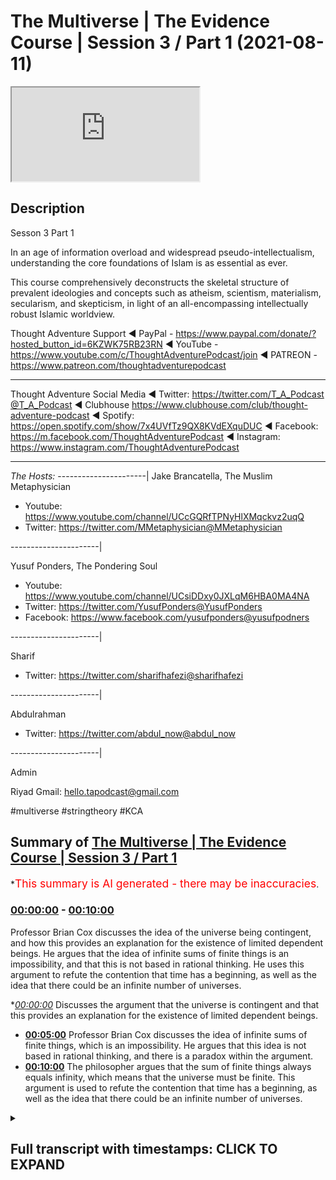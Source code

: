 # The Multiverse | The Evidence Course | Session 3 / Part 1 (2021-08-11)

<iframe loading='lazy' src='https://www.youtube.com/embed/zTqywht1u8A'></iframe>

## Description

Sesson 3 Part 1 

In an age of information overload and widespread pseudo-intellectualism, understanding the core foundations of Islam is as essential as ever. 

This course comprehensively deconstructs the skeletal structure of prevalent ideologies and concepts such as atheism, scientism, materialism, secularism, and skepticism, in light of an all-encompassing intellectually robust Islamic worldview.

Thought Adventure Support
◄ PayPal - https://www.paypal.com/donate/?hosted_button_id=6KZWK75RB23RN 
◄ YouTube - https://www.youtube.com/c/ThoughtAdventurePodcast/join
◄ PATREON - https://www.patreon.com/thoughtadventurepodcast
____________________________________________________________________

Thought Adventure Social Media
◄ Twitter: https://twitter.com/T_A_Podcast​​@T_A_Podcast
◄ Clubhouse https://www.clubhouse.com/club/thought-adventure-podcast
◄ Spotify: https://open.spotify.com/show/7x4UVfTz9QX8KVdEXquDUC
◄ Facebook: https://m.facebook.com/ThoughtAdventurePodcast
◄ Instagram: https://www.instagram.com/ThoughtAdventurePodcast​

----------------------------------------------------------------

*The Hosts:*
----------------------|
Jake Brancatella, The Muslim Metaphysician

- Youtube: https://www.youtube.com/channel/UCcGQRfTPNyHlXMqckvz2uqQ
- Twitter:  https://twitter.com/MMetaphysician​​@MMetaphysician

----------------------|

Yusuf Ponders, The Pondering Soul

- Youtube: https://www.youtube.com/channel/UCsiDDxy0JXLqM6HBA0MA4NA
- Twitter: https://twitter.com/YusufPonders​​@YusufPonders
- Facebook: https://www.facebook.com/yusufponders​@yusufpodners

----------------------|

Sharif

- Twitter: https://twitter.com/sharifhafezi​​@sharifhafezi

----------------------|

Abdulrahman

- Twitter: https://twitter.com/abdul_now​@abdul_now

----------------------|

Admin

Riyad 
Gmail: hello.tapodcast@gmail.com

#multiverse #stringtheory #KCA

## Summary of [The Multiverse | The Evidence Course | Session 3 / Part 1](https://www.youtube.com/watch?v=zTqywht1u8A)


*<span style="color:red; font-size:125%">This summary is AI generated - there may be inaccuracies</span>.

### [00:00:00](https://www.youtube.com/watch?v=zTqywht1u8A&t=0) - [00:10:00](https://www.youtube.com/watch?v=zTqywht1u8A&t=600)

 Professor Brian Cox discusses the idea of the universe being contingent, and how this provides an explanation for the existence of limited dependent beings. He argues that the idea of infinite sums of finite things is an impossibility, and that this is not based in rational thinking. He uses this argument to refute the contention that time has a beginning, as well as the idea that there could be an infinite number of universes.

**[00:00:00](https://www.youtube.com/watch?v=zTqywht1u8A&t=0)* Discusses the argument that the universe is contingent and that this provides an explanation for the existence of limited dependent beings.
* **[00:05:00](https://www.youtube.com/watch?v=zTqywht1u8A&t=300)**  Professor Brian Cox discusses the idea of infinite sums of finite things, which is an impossibility. He argues that this idea is not based in rational thinking, and there is a paradox within the argument.
* **[00:10:00](https://www.youtube.com/watch?v=zTqywht1u8A&t=600)** The philosopher argues that the sum of finite things always equals infinity, which means that the universe must be finite. This argument is used to refute the contention that time has a beginning, as well as the idea that there could be an infinite number of universes.

<details><summary><h2>Full transcript with timestamps: CLICK TO EXPAND</h2></summary>

[0:00:14](https://youtu.be/zTqywht1u8A?t=14) muhammad so in session two we looked at  
[0:00:18](https://youtu.be/zTqywht1u8A?t=18) the various arguments for the belief in  
[0:00:21](https://youtu.be/zTqywht1u8A?t=21) the creator we didn't want to go through  
[0:00:22](https://youtu.be/zTqywht1u8A?t=22) all the arguments for the belief in the  
[0:00:24](https://youtu.be/zTqywht1u8A?t=24) creator we just want to use certain key  
[0:00:26](https://youtu.be/zTqywht1u8A?t=26) arguments  
[0:00:27](https://youtu.be/zTqywht1u8A?t=27) all most of the arguments they all  
[0:00:29](https://youtu.be/zTqywht1u8A?t=29) rested upon this idea of  
[0:00:32](https://youtu.be/zTqywht1u8A?t=32) why do we ask the question what causes  
[0:00:34](https://youtu.be/zTqywht1u8A?t=34) something  
[0:00:36](https://youtu.be/zTqywht1u8A?t=36) and we ask this question when we  
[0:00:37](https://youtu.be/zTqywht1u8A?t=37) identify something that is contingent  
[0:00:40](https://youtu.be/zTqywht1u8A?t=40) and we said everything within the  
[0:00:42](https://youtu.be/zTqywht1u8A?t=42) universe including the universe itself  
[0:00:45](https://youtu.be/zTqywht1u8A?t=45) is contingent  
[0:00:46](https://youtu.be/zTqywht1u8A?t=46) meaning it has a beginning to its  
[0:00:48](https://youtu.be/zTqywht1u8A?t=48) existence  
[0:00:50](https://youtu.be/zTqywht1u8A?t=50) it has certain attributes which are only  
[0:00:52](https://youtu.be/zTqywht1u8A?t=52) possible it could have had other  
[0:00:54](https://youtu.be/zTqywht1u8A?t=54) attributes it could be arranged in  
[0:00:56](https://youtu.be/zTqywht1u8A?t=56) another way as opposed to the way that  
[0:00:58](https://youtu.be/zTqywht1u8A?t=58) we see it  
[0:00:59](https://youtu.be/zTqywht1u8A?t=59) when we can identify this about the  
[0:01:02](https://youtu.be/zTqywht1u8A?t=62) universe and we know that the universe  
[0:01:04](https://youtu.be/zTqywht1u8A?t=64) didn't decide its own existence and we  
[0:01:07](https://youtu.be/zTqywht1u8A?t=67) know that the universe didn't decide its  
[0:01:08](https://youtu.be/zTqywht1u8A?t=68) own attributes and the universe didn't  
[0:01:11](https://youtu.be/zTqywht1u8A?t=71) decide its own  
[0:01:12](https://youtu.be/zTqywht1u8A?t=72) you know composition and arrangement  
[0:01:14](https://youtu.be/zTqywht1u8A?t=74) it's like saying the table decided its  
[0:01:17](https://youtu.be/zTqywht1u8A?t=77) own existence or the table decided  
[0:01:20](https://youtu.be/zTqywht1u8A?t=80) its own attributes or the table this  
[0:01:22](https://youtu.be/zTqywht1u8A?t=82) decided to put the the you know the legs  
[0:01:26](https://youtu.be/zTqywht1u8A?t=86) of the table and the top in the  
[0:01:27](https://youtu.be/zTqywht1u8A?t=87) particular  
[0:01:28](https://youtu.be/zTqywht1u8A?t=88) fashion that it was  
[0:01:31](https://youtu.be/zTqywht1u8A?t=91) because we identify  
[0:01:33](https://youtu.be/zTqywht1u8A?t=93) this thing about the universe then we  
[0:01:35](https://youtu.be/zTqywht1u8A?t=95) require something external to the  
[0:01:37](https://youtu.be/zTqywht1u8A?t=97) universe just like we require something  
[0:01:38](https://youtu.be/zTqywht1u8A?t=98) external to the table  
[0:01:40](https://youtu.be/zTqywht1u8A?t=100) it's a very profound but simple point i  
[0:01:43](https://youtu.be/zTqywht1u8A?t=103) think you know it's not too complicated  
[0:01:46](https://youtu.be/zTqywht1u8A?t=106) to really understand this point  
[0:01:49](https://youtu.be/zTqywht1u8A?t=109) now  
[0:01:50](https://youtu.be/zTqywht1u8A?t=110) in session three we're going to look at  
[0:01:52](https://youtu.be/zTqywht1u8A?t=112) some of the contentions to some of these  
[0:01:54](https://youtu.be/zTqywht1u8A?t=114) arguments what are the arguments that  
[0:01:55](https://youtu.be/zTqywht1u8A?t=115) people use  
[0:01:57](https://youtu.be/zTqywht1u8A?t=117) against this  
[0:01:59](https://youtu.be/zTqywht1u8A?t=119) and one of the arguments and one of the  
[0:02:01](https://youtu.be/zTqywht1u8A?t=121) contentions is this argument that the  
[0:02:03](https://youtu.be/zTqywht1u8A?t=123) universe  
[0:02:04](https://youtu.be/zTqywht1u8A?t=124) or that their explanation the reason why  
[0:02:07](https://youtu.be/zTqywht1u8A?t=127) we've got so many possible beings  
[0:02:09](https://youtu.be/zTqywht1u8A?t=129) contingent beings is we've got an  
[0:02:12](https://youtu.be/zTqywht1u8A?t=132) infinite number of universe  
[0:02:13](https://youtu.be/zTqywht1u8A?t=133) so in universe  
[0:02:15](https://youtu.be/zTqywht1u8A?t=135) 1 water balls at 100 degrees celsius in  
[0:02:18](https://youtu.be/zTqywht1u8A?t=138) universe 2 it boils at 101 degrees in  
[0:02:21](https://youtu.be/zTqywht1u8A?t=141) universe 3 balls 102 degrees and because  
[0:02:23](https://youtu.be/zTqywht1u8A?t=143) there's an infinite number of universes  
[0:02:25](https://youtu.be/zTqywht1u8A?t=145) it accounts for why  
[0:02:28](https://youtu.be/zTqywht1u8A?t=148) the objects within the universe have  
[0:02:30](https://youtu.be/zTqywht1u8A?t=150) those particular attributes and those  
[0:02:32](https://youtu.be/zTqywht1u8A?t=152) particular  
[0:02:34](https://youtu.be/zTqywht1u8A?t=154) arrangements so this is one of the  
[0:02:36](https://youtu.be/zTqywht1u8A?t=156) arguments that they attempt to use to  
[0:02:38](https://youtu.be/zTqywht1u8A?t=158) try and circumvent  
[0:02:39](https://youtu.be/zTqywht1u8A?t=159) uh  
[0:02:40](https://youtu.be/zTqywht1u8A?t=160) the uh  
[0:02:41](https://youtu.be/zTqywht1u8A?t=161) the possible beings that exist within  
[0:02:43](https://youtu.be/zTqywht1u8A?t=163) each universe  
[0:02:46](https://youtu.be/zTqywht1u8A?t=166) even some scientists propose the idea  
[0:02:49](https://youtu.be/zTqywht1u8A?t=169) of a multiverse some scientists argue  
[0:02:52](https://youtu.be/zTqywht1u8A?t=172) that the laws of quantum mechanics or  
[0:02:55](https://youtu.be/zTqywht1u8A?t=175) the implications of super string theory  
[0:02:57](https://youtu.be/zTqywht1u8A?t=177) indicates that there are more than one  
[0:02:59](https://youtu.be/zTqywht1u8A?t=179) universe out there  
[0:03:01](https://youtu.be/zTqywht1u8A?t=181) however there's two problems regards to  
[0:03:04](https://youtu.be/zTqywht1u8A?t=184) this question about could there be a  
[0:03:06](https://youtu.be/zTqywht1u8A?t=186) multiple number of universe and could  
[0:03:09](https://youtu.be/zTqywht1u8A?t=189) this provide an explanation of why  
[0:03:11](https://youtu.be/zTqywht1u8A?t=191) limited dependent things exist  
[0:03:15](https://youtu.be/zTqywht1u8A?t=195) uh why they have the particular  
[0:03:16](https://youtu.be/zTqywht1u8A?t=196) attributes well the first problem is  
[0:03:19](https://youtu.be/zTqywht1u8A?t=199) this  
[0:03:20](https://youtu.be/zTqywht1u8A?t=200) it still doesn't provide an explanation  
[0:03:22](https://youtu.be/zTqywht1u8A?t=202) why limited contingent beings exist in  
[0:03:25](https://youtu.be/zTqywht1u8A?t=205) the first place  
[0:03:27](https://youtu.be/zTqywht1u8A?t=207) why does each universe  
[0:03:29](https://youtu.be/zTqywht1u8A?t=209) have a specific set of attributes  
[0:03:33](https://youtu.be/zTqywht1u8A?t=213) and a specific set of patterns different  
[0:03:36](https://youtu.be/zTqywht1u8A?t=216) to another universe so why is universe a  
[0:03:38](https://youtu.be/zTqywht1u8A?t=218) like this and universe b like that  
[0:03:42](https://youtu.be/zTqywht1u8A?t=222) it doesn't provide an explanation it's  
[0:03:45](https://youtu.be/zTqywht1u8A?t=225) just simply saying this universe exists  
[0:03:47](https://youtu.be/zTqywht1u8A?t=227) and this universe exists and this one  
[0:03:49](https://youtu.be/zTqywht1u8A?t=229) has a possible existence and that one  
[0:03:52](https://youtu.be/zTqywht1u8A?t=232) has a possible existence we still not  
[0:03:54](https://youtu.be/zTqywht1u8A?t=234) explained why they exist in the first  
[0:03:56](https://youtu.be/zTqywht1u8A?t=236) place therefore it's not an explanation  
[0:03:59](https://youtu.be/zTqywht1u8A?t=239) to the existence of limited contingent  
[0:04:02](https://youtu.be/zTqywht1u8A?t=242) beings  
[0:04:03](https://youtu.be/zTqywht1u8A?t=243) secondly  
[0:04:04](https://youtu.be/zTqywht1u8A?t=244) even if we grant the idea that there is  
[0:04:07](https://youtu.be/zTqywht1u8A?t=247) an infinite number of universes or  
[0:04:09](https://youtu.be/zTqywht1u8A?t=249) multiverses  
[0:04:12](https://youtu.be/zTqywht1u8A?t=252) we still have a problem  
[0:04:14](https://youtu.be/zTqywht1u8A?t=254) and that problem  
[0:04:16](https://youtu.be/zTqywht1u8A?t=256) is uh or  
[0:04:18](https://youtu.be/zTqywht1u8A?t=258) the problem is this idea that you can  
[0:04:20](https://youtu.be/zTqywht1u8A?t=260) have an infinite number  
[0:04:23](https://youtu.be/zTqywht1u8A?t=263) of finite things  
[0:04:25](https://youtu.be/zTqywht1u8A?t=265) so if you've got an infinite number of  
[0:04:27](https://youtu.be/zTqywht1u8A?t=267) universes what you're saying is you've  
[0:04:28](https://youtu.be/zTqywht1u8A?t=268) got  
[0:04:29](https://youtu.be/zTqywht1u8A?t=269) one two three four five  
[0:04:32](https://youtu.be/zTqywht1u8A?t=272) to infinity number of universes  
[0:04:35](https://youtu.be/zTqywht1u8A?t=275) so you have an infinite number of  
[0:04:37](https://youtu.be/zTqywht1u8A?t=277) limited things so one universe is  
[0:04:39](https://youtu.be/zTqywht1u8A?t=279) limited self-contained different to  
[0:04:40](https://youtu.be/zTqywht1u8A?t=280) another universe  
[0:04:42](https://youtu.be/zTqywht1u8A?t=282) and some people say well that's a  
[0:04:44](https://youtu.be/zTqywht1u8A?t=284) possibility because you know don't  
[0:04:45](https://youtu.be/zTqywht1u8A?t=285) doesn't numbers go on forever don't  
[0:04:48](https://youtu.be/zTqywht1u8A?t=288) numbers just keep going on you can keep  
[0:04:50](https://youtu.be/zTqywht1u8A?t=290) adding one to a particular set of  
[0:04:52](https://youtu.be/zTqywht1u8A?t=292) numbers and go on forever  
[0:04:54](https://youtu.be/zTqywht1u8A?t=294) so couldn't the universe be like that  
[0:04:57](https://youtu.be/zTqywht1u8A?t=297) and we say  
[0:04:58](https://youtu.be/zTqywht1u8A?t=298) that the statement an infinite sum of  
[0:05:01](https://youtu.be/zTqywht1u8A?t=301) finite things we say this is an  
[0:05:03](https://youtu.be/zTqywht1u8A?t=303) impossibility and it's a contradiction  
[0:05:06](https://youtu.be/zTqywht1u8A?t=306) it's an irrational argument it's a  
[0:05:07](https://youtu.be/zTqywht1u8A?t=307) rational idea  
[0:05:09](https://youtu.be/zTqywht1u8A?t=309) and there's a number of ways of arguing  
[0:05:12](https://youtu.be/zTqywht1u8A?t=312) this and demonstrating how it's  
[0:05:14](https://youtu.be/zTqywht1u8A?t=314) irrational  
[0:05:15](https://youtu.be/zTqywht1u8A?t=315) the first way  
[0:05:17](https://youtu.be/zTqywht1u8A?t=317) is to look at the issue to give an  
[0:05:19](https://youtu.be/zTqywht1u8A?t=319) analogy  
[0:05:20](https://youtu.be/zTqywht1u8A?t=320) about marbles  
[0:05:22](https://youtu.be/zTqywht1u8A?t=322) actually before i give the analogy of  
[0:05:24](https://youtu.be/zTqywht1u8A?t=324) marbles i want to just explain this  
[0:05:27](https://youtu.be/zTqywht1u8A?t=327) point about numbers and do numbers  
[0:05:29](https://youtu.be/zTqywht1u8A?t=329) actual in actuality go on forever even  
[0:05:32](https://youtu.be/zTqywht1u8A?t=332) though there's no terminating number or  
[0:05:34](https://youtu.be/zTqywht1u8A?t=334) maybe another way to look at it can i  
[0:05:36](https://youtu.be/zTqywht1u8A?t=336) count when i start from one  
[0:05:39](https://youtu.be/zTqywht1u8A?t=339) and i continue counting two three four  
[0:05:42](https://youtu.be/zTqywht1u8A?t=342) five can i continue counting and reach  
[0:05:45](https://youtu.be/zTqywht1u8A?t=345) the infinite number  
[0:05:48](https://youtu.be/zTqywht1u8A?t=348) now most people would say well that's  
[0:05:50](https://youtu.be/zTqywht1u8A?t=350) impossible you can't do that because  
[0:05:52](https://youtu.be/zTqywht1u8A?t=352) every number you land upon will be what  
[0:05:56](https://youtu.be/zTqywht1u8A?t=356) a finite number so if you go a trillion  
[0:05:59](https://youtu.be/zTqywht1u8A?t=359) you'd have a trillion and one it's a  
[0:06:00](https://youtu.be/zTqywht1u8A?t=360) finite number a squillion a squillion  
[0:06:03](https://youtu.be/zTqywht1u8A?t=363) and one still a finite number  
[0:06:05](https://youtu.be/zTqywht1u8A?t=365) so you can never actually reach  
[0:06:07](https://youtu.be/zTqywht1u8A?t=367) infinite number  
[0:06:09](https://youtu.be/zTqywht1u8A?t=369) what you reach is another finite number  
[0:06:12](https://youtu.be/zTqywht1u8A?t=372) so when we say we the numbers go on  
[0:06:14](https://youtu.be/zTqywht1u8A?t=374) forever even if we count and we take out  
[0:06:17](https://youtu.be/zTqywht1u8A?t=377) the concept of you know we say we've got  
[0:06:19](https://youtu.be/zTqywht1u8A?t=379) an eternal life  
[0:06:20](https://youtu.be/zTqywht1u8A?t=380) we're still counting we will always land  
[0:06:22](https://youtu.be/zTqywht1u8A?t=382) upon and finite set of numbers  
[0:06:25](https://youtu.be/zTqywht1u8A?t=385) yeah it's finite number and even if  
[0:06:27](https://youtu.be/zTqywht1u8A?t=387) somebody says yeah you can reach  
[0:06:28](https://youtu.be/zTqywht1u8A?t=388) infinite well okay what was the number  
[0:06:30](https://youtu.be/zTqywht1u8A?t=390) just before you got to infinity  
[0:06:33](https://youtu.be/zTqywht1u8A?t=393) obviously there is no number just before  
[0:06:34](https://youtu.be/zTqywht1u8A?t=394) infinity  
[0:06:36](https://youtu.be/zTqywht1u8A?t=396) the other  
[0:06:37](https://youtu.be/zTqywht1u8A?t=397) example that i wanted to give  
[0:06:39](https://youtu.be/zTqywht1u8A?t=399) was the example of  
[0:06:41](https://youtu.be/zTqywht1u8A?t=401) an infinite pile of marbles  
[0:06:44](https://youtu.be/zTqywht1u8A?t=404) just to explain and just also  
[0:06:46](https://youtu.be/zTqywht1u8A?t=406) demonstrate  
[0:06:47](https://youtu.be/zTqywht1u8A?t=407) the irrationality of this statement of  
[0:06:50](https://youtu.be/zTqywht1u8A?t=410) an infinite finite finite things  
[0:06:52](https://youtu.be/zTqywht1u8A?t=412) infinite sum of finite things  
[0:06:54](https://youtu.be/zTqywht1u8A?t=414) so imagine you had an infinite number of  
[0:06:56](https://youtu.be/zTqywht1u8A?t=416) marbles  
[0:06:58](https://youtu.be/zTqywht1u8A?t=418) and  
[0:07:00](https://youtu.be/zTqywht1u8A?t=420) this big pile of marbles with an  
[0:07:01](https://youtu.be/zTqywht1u8A?t=421) infinite number of marbles you cut them  
[0:07:04](https://youtu.be/zTqywht1u8A?t=424) in half exactly  
[0:07:06](https://youtu.be/zTqywht1u8A?t=426) how many number of marbles do you have  
[0:07:10](https://youtu.be/zTqywht1u8A?t=430) in each of the halves  
[0:07:12](https://youtu.be/zTqywht1u8A?t=432) now somebody might say well they become  
[0:07:14](https://youtu.be/zTqywht1u8A?t=434) finite well if they became a finite  
[0:07:16](https://youtu.be/zTqywht1u8A?t=436) number a limited number then limited  
[0:07:19](https://youtu.be/zTqywht1u8A?t=439) pile of marbles at a limited pile of  
[0:07:22](https://youtu.be/zTqywht1u8A?t=442) marbles would equal  
[0:07:23](https://youtu.be/zTqywht1u8A?t=443) a limited number of marbles  
[0:07:26](https://youtu.be/zTqywht1u8A?t=446) so when you cut the marbles in half you  
[0:07:28](https://youtu.be/zTqywht1u8A?t=448) have to have  
[0:07:29](https://youtu.be/zTqywht1u8A?t=449) infinite number of marbles in one half  
[0:07:32](https://youtu.be/zTqywht1u8A?t=452) and another infinite in the other pile  
[0:07:35](https://youtu.be/zTqywht1u8A?t=455) of marbles  
[0:07:36](https://youtu.be/zTqywht1u8A?t=456) and in fact if you create four piles  
[0:07:40](https://youtu.be/zTqywht1u8A?t=460) yeah i cut them into quarters four piles  
[0:07:42](https://youtu.be/zTqywht1u8A?t=462) of marbles then every pile of marbles  
[0:07:45](https://youtu.be/zTqywht1u8A?t=465) would have to be infinite because when  
[0:07:46](https://youtu.be/zTqywht1u8A?t=466) you add infinite plus infinite plus  
[0:07:48](https://youtu.be/zTqywht1u8A?t=468) infinite plus infinite equals infinite  
[0:07:50](https://youtu.be/zTqywht1u8A?t=470) if they became limited then limited plus  
[0:07:52](https://youtu.be/zTqywht1u8A?t=472) limited plus limited plus limited would  
[0:07:55](https://youtu.be/zTqywht1u8A?t=475) equal a limited number so every  
[0:07:58](https://youtu.be/zTqywht1u8A?t=478) fraction of an infinite sum of finite  
[0:08:01](https://youtu.be/zTqywht1u8A?t=481) things would have to be  
[0:08:03](https://youtu.be/zTqywht1u8A?t=483) infinite every every fraction would have  
[0:08:06](https://youtu.be/zTqywht1u8A?t=486) to be have contained an infinite amount  
[0:08:08](https://youtu.be/zTqywht1u8A?t=488) of things  
[0:08:09](https://youtu.be/zTqywht1u8A?t=489) now  
[0:08:10](https://youtu.be/zTqywht1u8A?t=490) there's a contradiction that we're  
[0:08:13](https://youtu.be/zTqywht1u8A?t=493) starting to see  
[0:08:15](https://youtu.be/zTqywht1u8A?t=495) one of these contradictions is  
[0:08:18](https://youtu.be/zTqywht1u8A?t=498) why when we say that the infinite  
[0:08:22](https://youtu.be/zTqywht1u8A?t=502) is being subdivided here  
[0:08:25](https://youtu.be/zTqywht1u8A?t=505) if i was to take three marbles away from  
[0:08:28](https://youtu.be/zTqywht1u8A?t=508) the infinite pile of marbles  
[0:08:31](https://youtu.be/zTqywht1u8A?t=511) the original pile that i had  
[0:08:34](https://youtu.be/zTqywht1u8A?t=514) have i decreased infinity  
[0:08:36](https://youtu.be/zTqywht1u8A?t=516) the answer would be no we haven't  
[0:08:38](https://youtu.be/zTqywht1u8A?t=518) decreased the number of marbles because  
[0:08:39](https://youtu.be/zTqywht1u8A?t=519) the marbles are still infinite  
[0:08:42](https://youtu.be/zTqywht1u8A?t=522) but if you not decrease the number of  
[0:08:44](https://youtu.be/zTqywht1u8A?t=524) marbles then where those three marbles  
[0:08:46](https://youtu.be/zTqywht1u8A?t=526) come from  
[0:08:48](https://youtu.be/zTqywht1u8A?t=528) not only this  
[0:08:49](https://youtu.be/zTqywht1u8A?t=529) but those three marbles are a fraction  
[0:08:53](https://youtu.be/zTqywht1u8A?t=533) of the overall number of marbles and we  
[0:08:55](https://youtu.be/zTqywht1u8A?t=535) said every fraction of an infinite  
[0:08:58](https://youtu.be/zTqywht1u8A?t=538) infinite sum of finite things has to be  
[0:09:01](https://youtu.be/zTqywht1u8A?t=541) infinite  
[0:09:02](https://youtu.be/zTqywht1u8A?t=542) but here we have a proportion a fraction  
[0:09:06](https://youtu.be/zTqywht1u8A?t=546) which is finite i3 free marbles of the  
[0:09:10](https://youtu.be/zTqywht1u8A?t=550) overall pile  
[0:09:11](https://youtu.be/zTqywht1u8A?t=551) so the proportion of the  
[0:09:13](https://youtu.be/zTqywht1u8A?t=553) pile of marbles  
[0:09:15](https://youtu.be/zTqywht1u8A?t=555) is equivalent to the proportion of the  
[0:09:17](https://youtu.be/zTqywht1u8A?t=557) three so if the three is a finite number  
[0:09:19](https://youtu.be/zTqywht1u8A?t=559) then the overall would also be finite  
[0:09:21](https://youtu.be/zTqywht1u8A?t=561) would also be limited if we are saying  
[0:09:23](https://youtu.be/zTqywht1u8A?t=563) that it's infinite then we have this  
[0:09:25](https://youtu.be/zTqywht1u8A?t=565) contradiction this paradox where we're  
[0:09:27](https://youtu.be/zTqywht1u8A?t=567) saying every fraction is infinite but  
[0:09:29](https://youtu.be/zTqywht1u8A?t=569) then we create a fraction of taking  
[0:09:31](https://youtu.be/zTqywht1u8A?t=571) three marbles away from the overall and  
[0:09:33](https://youtu.be/zTqywht1u8A?t=573) it's not infinite anymore  
[0:09:35](https://youtu.be/zTqywht1u8A?t=575) so when we look at this argument about  
[0:09:37](https://youtu.be/zTqywht1u8A?t=577) infinite uh infinite sum of finite  
[0:09:39](https://youtu.be/zTqywht1u8A?t=579) things we say it's an impossibility and  
[0:09:40](https://youtu.be/zTqywht1u8A?t=580) this is not just something which  
[0:09:43](https://youtu.be/zTqywht1u8A?t=583) i said or a few people said even famous  
[0:09:46](https://youtu.be/zTqywht1u8A?t=586) mathematicians like david hilbert  
[0:09:48](https://youtu.be/zTqywht1u8A?t=588) has mentioned the point  
[0:09:50](https://youtu.be/zTqywht1u8A?t=590) that this idea of infinity is not the  
[0:09:53](https://youtu.be/zTqywht1u8A?t=593) basis of rational thinking you can't use  
[0:09:56](https://youtu.be/zTqywht1u8A?t=596) it as a basis of rational thinking he  
[0:09:58](https://youtu.be/zTqywht1u8A?t=598) even argued that there is nothing within  
[0:10:00](https://youtu.be/zTqywht1u8A?t=600) the universe  
[0:10:02](https://youtu.be/zTqywht1u8A?t=602) whether that is a circle uh like uh the  
[0:10:05](https://youtu.be/zTqywht1u8A?t=605) most spherical thing that we know is an  
[0:10:07](https://youtu.be/zTqywht1u8A?t=607) electron whether it is even the universe  
[0:10:10](https://youtu.be/zTqywht1u8A?t=610) and its expansion there's nothing within  
[0:10:12](https://youtu.be/zTqywht1u8A?t=612) the universe that is actually infinite  
[0:10:14](https://youtu.be/zTqywht1u8A?t=614) so even this idea that the universe is  
[0:10:16](https://youtu.be/zTqywht1u8A?t=616) constantly getting bigger and bigger and  
[0:10:18](https://youtu.be/zTqywht1u8A?t=618) bigger he says at every moment of its  
[0:10:20](https://youtu.be/zTqywht1u8A?t=620) size it will always be finite  
[0:10:23](https://youtu.be/zTqywht1u8A?t=623) yeah so it's just constantly bigger  
[0:10:25](https://youtu.be/zTqywht1u8A?t=625) getting bigger so he'd use this term  
[0:10:27](https://youtu.be/zTqywht1u8A?t=627) it's finite but unbound so he's saying  
[0:10:29](https://youtu.be/zTqywht1u8A?t=629) it's still finite at any moment even  
[0:10:32](https://youtu.be/zTqywht1u8A?t=632) though it will continue to  
[0:10:34](https://youtu.be/zTqywht1u8A?t=634) expand  
[0:10:36](https://youtu.be/zTqywht1u8A?t=636) so he explains that this idea of  
[0:10:38](https://youtu.be/zTqywht1u8A?t=638) infinity is impossible to be applied  
[0:10:41](https://youtu.be/zTqywht1u8A?t=641) in the real world it just doesn't make  
[0:10:43](https://youtu.be/zTqywht1u8A?t=643) sense it falls into contradictions and  
[0:10:45](https://youtu.be/zTqywht1u8A?t=645) it falls into inconsistencies so when  
[0:10:48](https://youtu.be/zTqywht1u8A?t=648) somebody argues that you can have an  
[0:10:50](https://youtu.be/zTqywht1u8A?t=650) infinite number of universes  
[0:10:54](https://youtu.be/zTqywht1u8A?t=654) then that is a fallacy that is a  
[0:10:57](https://youtu.be/zTqywht1u8A?t=657) contradiction and we can use this  
[0:10:59](https://youtu.be/zTqywht1u8A?t=659) argument that you can that the sum of  
[0:11:01](https://youtu.be/zTqywht1u8A?t=661) finite is always finite to explain  
[0:11:04](https://youtu.be/zTqywht1u8A?t=664) that the universe is finite so if i can  
[0:11:07](https://youtu.be/zTqywht1u8A?t=667) measure the distance between two points  
[0:11:09](https://youtu.be/zTqywht1u8A?t=669) between this point point a and point b  
[0:11:11](https://youtu.be/zTqywht1u8A?t=671) and we say it's one meter  
[0:11:13](https://youtu.be/zTqywht1u8A?t=673) then i know that the rest of the  
[0:11:14](https://youtu.be/zTqywht1u8A?t=674) universe is a fraction a proportion over  
[0:11:18](https://youtu.be/zTqywht1u8A?t=678) these two points  
[0:11:20](https://youtu.be/zTqywht1u8A?t=680) and if the fraction and proportion is  
[0:11:22](https://youtu.be/zTqywht1u8A?t=682) finite  
[0:11:23](https://youtu.be/zTqywht1u8A?t=683) then the universe must also be finite  
[0:11:25](https://youtu.be/zTqywht1u8A?t=685) even without measuring the entirety of  
[0:11:27](https://youtu.be/zTqywht1u8A?t=687) the universe  
[0:11:29](https://youtu.be/zTqywht1u8A?t=689) similarly if i ask the question does  
[0:11:31](https://youtu.be/zTqywht1u8A?t=691) time have a beginning  
[0:11:33](https://youtu.be/zTqywht1u8A?t=693) and i say time is the number of events  
[0:11:36](https://youtu.be/zTqywht1u8A?t=696) that have taken place  
[0:11:37](https://youtu.be/zTqywht1u8A?t=697) could time have a beginning or could it  
[0:11:39](https://youtu.be/zTqywht1u8A?t=699) be eternal well eternality would mean an  
[0:11:42](https://youtu.be/zTqywht1u8A?t=702) infinite number of events  
[0:11:45](https://youtu.be/zTqywht1u8A?t=705) but we just said an infinity cannot  
[0:11:47](https://youtu.be/zTqywht1u8A?t=707) exist  
[0:11:48](https://youtu.be/zTqywht1u8A?t=708) when it comes to adding up finite things  
[0:11:51](https://youtu.be/zTqywht1u8A?t=711) to make infinity  
[0:11:52](https://youtu.be/zTqywht1u8A?t=712) so therefore there must be a limited  
[0:11:55](https://youtu.be/zTqywht1u8A?t=715) number of events and thus a beginning to  
[0:11:59](https://youtu.be/zTqywht1u8A?t=719) time  
[0:12:00](https://youtu.be/zTqywht1u8A?t=720) so what we've shown  
[0:12:01](https://youtu.be/zTqywht1u8A?t=721) is that the  
[0:12:02](https://youtu.be/zTqywht1u8A?t=722) sum of finite is always finite therefore  
[0:12:05](https://youtu.be/zTqywht1u8A?t=725) that has to be even if we're talking  
[0:12:07](https://youtu.be/zTqywht1u8A?t=727) about other universes there has to be a  
[0:12:09](https://youtu.be/zTqywht1u8A?t=729) finite number of other universes they're  
[0:12:11](https://youtu.be/zTqywht1u8A?t=731) still limited contingent dependent  
[0:12:13](https://youtu.be/zTqywht1u8A?t=733) beings  
[0:12:14](https://youtu.be/zTqywht1u8A?t=734) we have to have a space which is finite  
[0:12:18](https://youtu.be/zTqywht1u8A?t=738) and a universe therefore which is  
[0:12:20](https://youtu.be/zTqywht1u8A?t=740) limited and finite and we also have to  
[0:12:22](https://youtu.be/zTqywht1u8A?t=742) have time which has to have a beginning  
[0:12:25](https://youtu.be/zTqywht1u8A?t=745) because the number of events in time  
[0:12:27](https://youtu.be/zTqywht1u8A?t=747) also have a beginning uh  
[0:12:30](https://youtu.be/zTqywht1u8A?t=750) the the number events have to have  
[0:12:32](https://youtu.be/zTqywht1u8A?t=752) is a finite number  
[0:12:34](https://youtu.be/zTqywht1u8A?t=754) so  
[0:12:35](https://youtu.be/zTqywht1u8A?t=755) this contention that is used by some  
[0:12:38](https://youtu.be/zTqywht1u8A?t=758) atheists  
[0:12:39](https://youtu.be/zTqywht1u8A?t=759) fails  
[0:12:40](https://youtu.be/zTqywht1u8A?t=760) to be a rational basis to really  
[0:12:43](https://youtu.be/zTqywht1u8A?t=763) undermine the proof for the existence of  
[0:12:45](https://youtu.be/zTqywht1u8A?t=765) the creator  
[0:12:57](https://youtu.be/zTqywht1u8A?t=777) you  
</details>